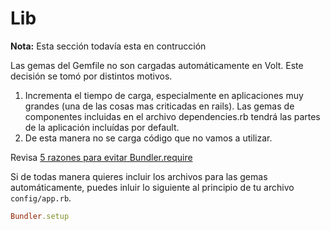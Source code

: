 # Lib

**Nota:** Esta sección todavía esta en contrucción

Las gemas del Gemfile no son cargadas automáticamente en Volt. Este decisión se tomó por distintos motivos.

1. Incrementa el tiempo de carga, especialmente en aplicaciones muy grandes (una de las cosas mas criticadas en rails). Las gemas de componentes incluidas en el archivo dependencies.rb tendrá las partes de la
aplicación incluídas por default.
2. De esta manera no se carga código que no vamos a utilizar.

Revisa [5 razones para evitar Bundler.require](http://myronmars.to/n/dev-blog/2012/12/5-reasons-to-avoid-bundler-require)

Si de todas manera quieres incluir los archivos para las gemas automáticamente, puedes inluir lo siguiente al principio de tu archivo ```config/app.rb```.

```ruby
Bundler.setup
```
